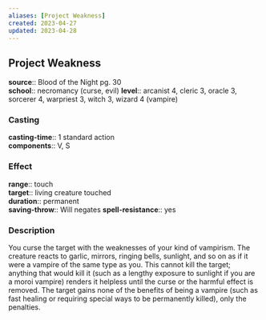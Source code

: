 ```yaml
---
aliases: [Project Weakness]
created: 2023-04-27
updated: 2023-04-28
---
```


## Project Weakness

**source**:: Blood of the Night pg. 30  
**school**:: necromancy (curse, evil)
**level**:: arcanist 4, cleric 3, oracle 3, sorcerer 4, warpriest 3, witch 3, wizard 4 (vampire)

### Casting

**casting-time**:: 1 standard action  
**components**:: V, S

### Effect

**range**:: touch  
**target**:: living creature touched  
**duration**:: permanent  
**saving-throw**:: Will negates
**spell-resistance**:: yes

### Description

You curse the target with the weaknesses of your kind of vampirism. The creature reacts to garlic, mirrors, ringing bells, sunlight, and so on as if it were a vampire of the same type as you. This cannot kill the target; anything that would kill it (such as a lengthy exposure to sunlight if you are a moroi vampire) renders it helpless until the curse or the harmful effect is removed. The target gains none of the benefits of being a vampire (such as fast healing or requiring special ways to be permanently killed), only the penalties.
